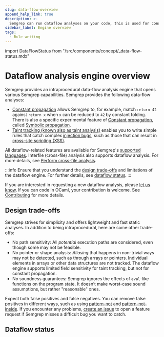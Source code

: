 ```yaml
---
slug: data-flow-overview
append_help_link: true
description: >-
  Semgrep can run dataflow analyses on your code, this is used for constant propagation and for taint tracking.
sidebar_label: Engine overview
tags:
  - Rule writing
---
```


import DataFlowStatus from "/src/components/concept/_data-flow-status.mdx"

# Dataflow analysis engine overview

Semgrep provides an intraprocedural data-flow analysis engine that opens various Semgrep capabilities. Semgrep provides the following data-flow analyses:
- [Constant propagation](/writing-rules/data-flow/constant-propagation) allows Semgrep to, for example, match `return 42` against `return x` when `x` can be reduced to `42` by constant folding. There is also a specific experimental feature of [Constant propagation](/writing-rules/data-flow/constant-propagation), called [Symbolic propagation](/writing-rules/experiments/symbolic-propagation).
- [Taint tracking (known also as taint analysis)](/writing-rules/data-flow/taint-mode/overview) enables you to write simple rules that catch complex [injection bugs](https://owasp.org/www-community/Injection_Flaws), such as those that can result in [cross-site scripting (XSS)](https://owasp.org/www-community/attacks/xss/).

All dataflow-related features are available for Semgrep's [supported languages](/supported-languages). Interfile (cross-file) analysis also supports dataflow analysis. For more details, see [<i class="fa-regular fa-file-lines"></i> Perform cross-file analysis](/semgrep-code/semgrep-pro-engine-intro).

:::info
Ensure that you understand the [design trade-offs](#design-trade-offs) and limitations of the dataflow engine. For further details, see [dataflow status](#data-flow-status).
:::

If you are interested in requesting a new dataflow analysis, please [let us know](https://github.com/semgrep/semgrep/issues/new/choose). If you can code in OCaml, your contribution is welcome. See [Contributing](/contributing/contributing) for more details.

## Design trade-offs

Semgrep strives for simplicity and offers lightweight and fast static analyses. In addition to being intraprocedural, here are some other trade-offs:

- No path sensitivity: All _potential_ execution paths are considered, even though some may not be feasible.
- No pointer or shape analysis: _Aliasing_ that happens in non-trivial ways may not be detected, such as through arrays or pointers. Individual elements in arrays or other data structures are not tracked. The dataflow engine supports limited field sensitivity for taint tracking, but not for constant propagation.
- No soundness guarantees: Semgrep ignores the effects of `eval`-like functions on the program state. It doesn’t make worst-case sound assumptions, but rather "reasonable" ones.

Expect both false positives and false negatives. You can remove false positives in different ways, such as using [pattern-not](/writing-rules/rule-syntax#pattern-not) and [pattern-not-inside](/writing-rules/rule-syntax#pattern-not-inside). If you encounter any problems, [create an issue](https://github.com/semgrep/semgrep/issues/new/choose) to open a feature request if Semgrep misses a difficult bug you want to catch.

## Dataflow status

<DataFlowStatus />
